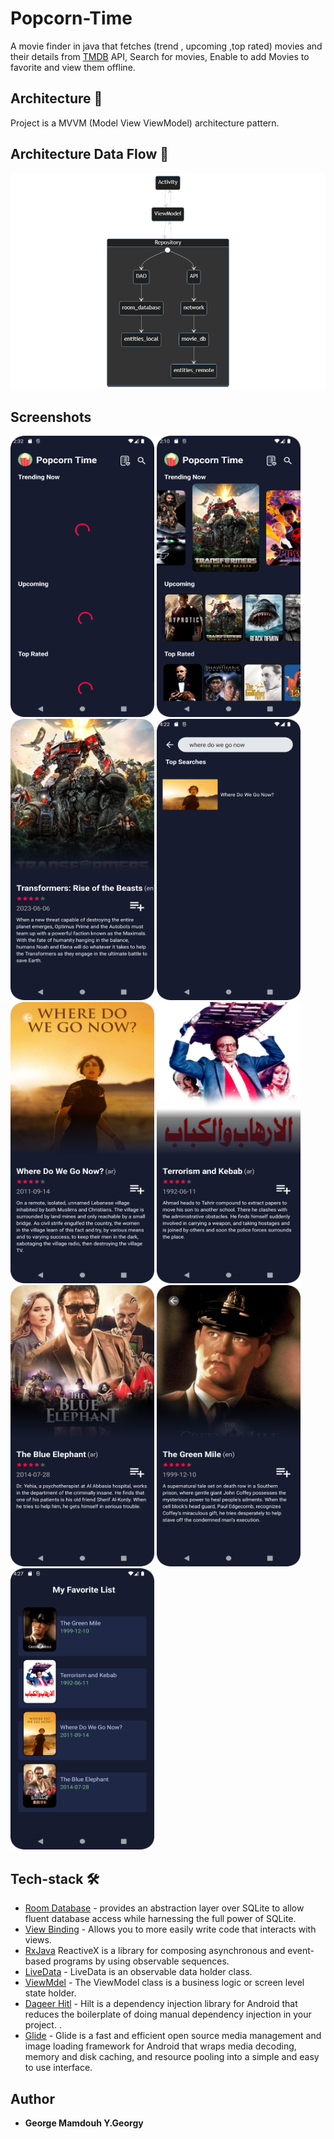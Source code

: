 # Popcorn-Time
A movie finder in java that fetches (trend , upcoming ,top rated) movies and their details from [TMDB](https://developer.themoviedb.org) API, Search for movies, Enable to add Movies to favorite and view them offline.

## Architecture 📐
Project is a MVVM (Model View ViewModel) architecture pattern.

## Architecture Data Flow 📐
<p>
<img src="https://github.com/george-georgy/popcorn-time/blob/main/Screenshoots/Screenshot_0.png"/>
</p>

## Screenshots

<p>

<img src="https://github.com/george-georgy/popcorn-time/blob/main/Screenshoots/Screenshot_1.png" height=450 width=230 />
<img src="https://github.com/george-georgy/popcorn-time/blob/main/Screenshoots/Screenshot_2.png" height=450 width=230 />
<img src="https://github.com/george-georgy/popcorn-time/blob/main/Screenshoots/Screenshot_3.png" height=450 width=230 />
<img src="https://github.com/george-georgy/popcorn-time/blob/main/Screenshoots/Screenshot_4.png" height=450 width=230 />
<img src="https://github.com/george-georgy/popcorn-time/blob/main/Screenshoots/Screenshot_5.png" height=450 width=230 />
<img src="https://github.com/george-georgy/popcorn-time/blob/main/Screenshoots/Screenshot_6.png" height=450 width=230 />
<img src="https://github.com/george-georgy/popcorn-time/blob/main/Screenshoots/Screenshot_7.png" height=450 width=230 />
<img src="https://github.com/george-georgy/popcorn-time/blob/main/Screenshoots/Screenshot_8.png" height=450 width=230 />
<img src="https://github.com/george-georgy/popcorn-time/blob/main/Screenshoots/Screenshot_9.png" height=450 width=230 />
</p>

## Tech-stack 🛠
* [Room Database](https://developer.android.com/training/data-storage/room/) - provides an abstraction layer over SQLite to allow fluent database access while harnessing the full power of SQLite.
* [View Binding](https://developer.android.com/topic/libraries/view-binding) - Allows you to more easily write code that interacts with views.
* [RxJava](https://reactivex.io/) ReactiveX is a library for composing asynchronous and event-based programs by using observable sequences.
* [LiveData](https://developer.android.com/topic/libraries/architecture/livedata) - LiveData is an observable data holder class.
* [ViewMdel](https://developer.android.com/topic/libraries/architecture/viewmodel) - The ViewModel class is a business logic or screen level state holder.
* [Dageer Hitl](https://developer.android.com/training/dependency-injection/hilt-android) - Hilt is a dependency injection library for Android that reduces the boilerplate of doing manual dependency injection in your project. .
* [Glide](https://github.com/bumptech/glide) - Glide is a fast and efficient open source media management and image loading framework for Android that wraps media decoding, memory and disk caching, and resource pooling into a simple and easy to use interface.

## Author
* **George Mamdouh Y.Georgy** 
